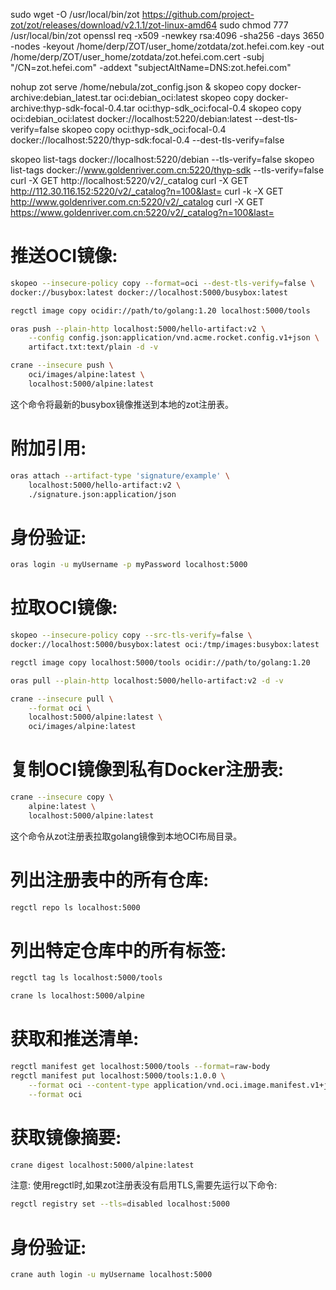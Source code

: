 sudo wget -O /usr/local/bin/zot https://github.com/project-zot/zot/releases/download/v2.1.1/zot-linux-amd64
sudo chmod 777 /usr/local/bin/zot
openssl req -x509 -newkey rsa:4096 -sha256 -days 3650 -nodes -keyout /home/derp/ZOT/user_home/zotdata/zot.hefei.com.key -out /home/derp/ZOT/user_home/zotdata/zot.hefei.com.cert -subj "/CN=zot.hefei.com" -addext "subjectAltName=DNS:zot.hefei.com"

nohup zot serve /home/nebula/zot_config.json &
skopeo copy docker-archive:debian_latest.tar oci:debian_oci:latest
skopeo copy docker-archive:thyp-sdk-focal-0.4.tar oci:thyp-sdk_oci:focal-0.4
skopeo copy oci:debian_oci:latest docker://localhost:5220/debian:latest --dest-tls-verify=false
skopeo copy oci:thyp-sdk_oci:focal-0.4 docker://localhost:5220/thyp-sdk:focal-0.4 --dest-tls-verify=false

skopeo list-tags docker://localhost:5220/debian --tls-verify=false
skopeo list-tags docker://www.goldenriver.com.cn:5220/thyp-sdk --tls-verify=false
curl -X GET http://localhost:5220/v2/_catalog
curl -X GET http://112.30.116.152:5220/v2/_catalog?n=100&last=
curl -k -X GET http://www.goldenriver.com.cn:5220/v2/_catalog
curl -X GET https://www.goldenriver.com.cn:5220/v2/_catalog?n=100&last=

# 推送OCI镜像:
```bash
skopeo --insecure-policy copy --format=oci --dest-tls-verify=false \
docker://busybox:latest docker://localhost:5000/busybox:latest
```
```bash
regctl image copy ocidir://path/to/golang:1.20 localhost:5000/tools
```
```bash
oras push --plain-http localhost:5000/hello-artifact:v2 \
    --config config.json:application/vnd.acme.rocket.config.v1+json \
    artifact.txt:text/plain -d -v
```
```bash
crane --insecure push \
    oci/images/alpine:latest \
    localhost:5000/alpine:latest
```
这个命令将最新的busybox镜像推送到本地的zot注册表。
# 附加引用:
```bash
oras attach --artifact-type 'signature/example' \
    localhost:5000/hello-artifact:v2 \
    ./signature.json:application/json
```
# 身份验证:
```bash
oras login -u myUsername -p myPassword localhost:5000
```

# 拉取OCI镜像:
```bash
skopeo --insecure-policy copy --src-tls-verify=false \
docker://localhost:5000/busybox:latest oci:/tmp/images:busybox:latest
```
```bash
regctl image copy localhost:5000/tools ocidir://path/to/golang:1.20
```
```bash
oras pull --plain-http localhost:5000/hello-artifact:v2 -d -v
```
```bash
crane --insecure pull \
    --format oci \
    localhost:5000/alpine:latest \
    oci/images/alpine:latest
```
# 复制OCI镜像到私有Docker注册表:
```bash
crane --insecure copy \
    alpine:latest \
    localhost:5000/alpine:latest
```
这个命令从zot注册表拉取golang镜像到本地OCI布局目录。

# 列出注册表中的所有仓库:
```bash
regctl repo ls localhost:5000
```

# 列出特定仓库中的所有标签:
```bash
regctl tag ls localhost:5000/tools
```
```bash
crane ls localhost:5000/alpine
```

# 获取和推送清单:
```bash
regctl manifest get localhost:5000/tools --format=raw-body
regctl manifest put localhost:5000/tools:1.0.0 \
    --format oci --content-type application/vnd.oci.image.manifest.v1+json \
    --format oci
```
# 获取镜像摘要:
```bash
crane digest localhost:5000/alpine:latest
```
注意: 使用regctl时,如果zot注册表没有启用TLS,需要先运行以下命令:
```bash
regctl registry set --tls=disabled localhost:5000
```
# 身份验证:
```bash
crane auth login -u myUsername localhost:5000
```
